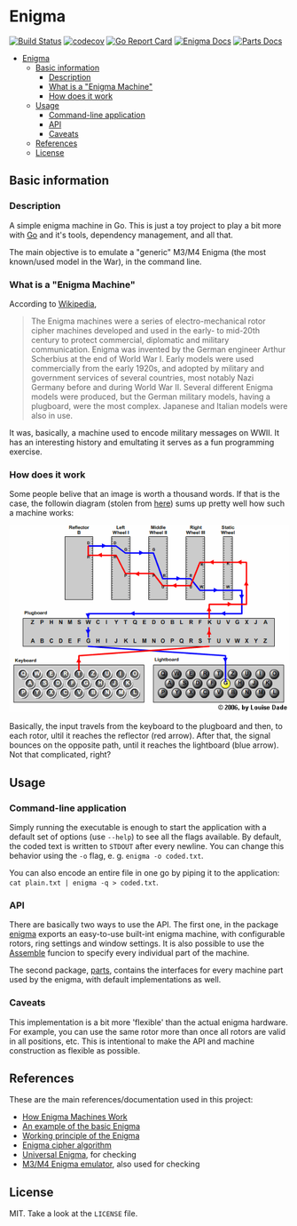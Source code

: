 # Enigma

[![Build Status](https://travis-ci.org/ibraimgm/enigma.svg?branch=master)](https://travis-ci.org/ibraimgm/enigma)
[![codecov](https://codecov.io/gh/ibraimgm/enigma/branch/master/graph/badge.svg)](https://codecov.io/gh/ibraimgm/enigma)
[![Go Report Card](https://goreportcard.com/badge/github.com/ibraimgm/enigma)](https://goreportcard.com/report/github.com/ibraimgm/enigma)
[![Enigma Docs](https://img.shields.io/badge/godoc-enigma_api-blue.svg)](https://godoc.org/github.com/ibraimgm/enigma/machine/enigma)
[![Parts Docs](https://img.shields.io/badge/godoc-parts_api-blue.svg)](https://godoc.org/github.com/ibraimgm/enigma/machine/parts)

<!-- TOC -->

- [Enigma](#enigma)
  - [Basic information](#basic-information)
    - [Description](#description)
    - [What is a "Enigma Machine"](#what-is-a-enigma-machine)
    - [How does it work](#how-does-it-work)
  - [Usage](#usage)
    - [Command-line application](#command-line-application)
    - [API](#api)
    - [Caveats](#caveats)
  - [References](#references)
  - [License](#license)

<!-- /TOC -->

## Basic information

### Description

A simple enigma machine in Go. This is just a toy project to play a bit more with [Go](https://golang.org/) and it's tools, dependency management, and all that.

The main objective is to emulate a "generic" M3/M4 Enigma (the most known/used model in the War), in the command line.

### What is a "Enigma Machine"

According to [Wikipedia](https://en.wikipedia.org/wiki/Enigma_machine),

> The Enigma machines were a series of electro-mechanical rotor cipher machines developed and used in the early- to mid-20th century to protect commercial, diplomatic and military communication. Enigma was invented by the German engineer Arthur Scherbius at the end of World War I. Early models were used commercially from the early 1920s, and adopted by military and government services of several countries, most notably Nazi Germany before and during World War II. Several different Enigma models were produced, but the German military models, having a plugboard, were the most complex. Japanese and Italian models were also in use.

It was, basically, a machine used to encode military messages on WWII. It has an interesting history and emultating it serves as a fun programming exercise.

### How does it work

Some people belive that an image is worth a thousand words. If that is the case, the followin diagram
(stolen from [here](http://enigma.louisedade.co.uk/howitworks.html)) sums up pretty well how such a machine
works:

![Enigma wiring diagram](./wiringdiagram.png)

Basically, the input travels from the keyboard to the plugboard and then, to each rotor, ultil it reaches the reflector (red arrow). After that, the signal bounces on the opposite path, until it reaches the lightboard (blue arrow). Not that complicated, right?

## Usage

### Command-line application

Simply running the executable is enough to start the application with a default set of options (use `--help`) to see all the flags available. By default, the coded text is written to `STDOUT` after every newline. You can change this behavior using the `-o` flag, e. g. `enigma -o coded.txt`.

You can also encode an entire file in one go by piping it to the application: `cat plain.txt | enigma -q > coded.txt`.

### API

There are basically two ways to use the API. The first one, in the package [enigma](https://godoc.org/github.com/ibraimgm/enigma/machine/enigma) exports an easy-to-use built-int enigma machine, with configurable rotors, ring settings and window settings. It is also possible to use the [Assemble](https://godoc.org/github.com/ibraimgm/enigma/machine/enigma#Assemble) funcion to specify
every individual part of the machine.

The second package, [parts](https://godoc.org/github.com/ibraimgm/enigma/machine/parts), contains the interfaces for every machine part used by the enigma, with default implementations as well.

### Caveats

This implementation is a bit more 'flexible' than the actual enigma hardware. For example, you can use the same rotor  more than once all rotors are valid in all positions, etc. This is intentional to make the API and machine construction as flexible as possible.

## References

These are the main references/documentation used in this project:

- [How Enigma Machines Work](http://enigma.louisedade.co.uk/howitworks.html)
- [An example of the basic Enigma](https://www.codesandciphers.org.uk/enigma/example1.htm)
- [Working principle of the Enigma](http://www.cryptomuseum.com/crypto/enigma/working.htm)
- [Enigma cipher algorithm](http://practicalcryptography.com/ciphers/enigma-cipher/)
- [Universal Enigma](http://people.physik.hu-berlin.de/~palloks/js/enigma/enigma-u_v20_en.html), for checking
- [M3/M4 Enigma emulator](http://enigma.louisedade.co.uk/enigma.html), also used for checking

## License

MIT. Take a look at the `LICENSE` file.
